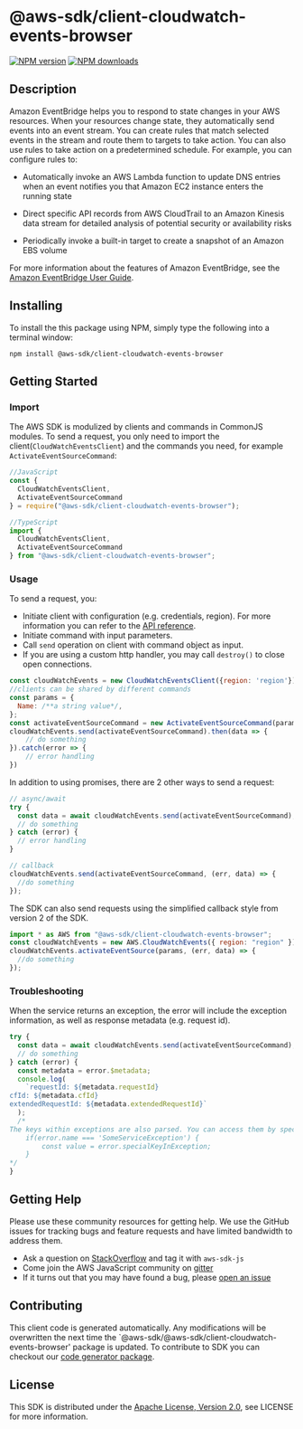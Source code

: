 # @aws-sdk/client-cloudwatch-events-browser

[![NPM version](https://img.shields.io/npm/v/@aws-sdk/client-cloudwatch-events-browser/preview.svg)](https://www.npmjs.com/package/@aws-sdk/client-cloudwatch-events-browser)
[![NPM downloads](https://img.shields.io/npm/dm/@aws-sdk/client-cloudwatch-events-browser.svg)](https://www.npmjs.com/package/@aws-sdk/client-cloudwatch-events-browser)

## Description

<p>Amazon EventBridge helps you to respond to state changes in your AWS resources. When your resources change state, they automatically send events into an event stream. You can create rules that match selected events in the stream and route them to targets to take action. You can also use rules to take action on a predetermined schedule. For example, you can configure rules to:</p> <ul> <li> <p>Automatically invoke an AWS Lambda function to update DNS entries when an event notifies you that Amazon EC2 instance enters the running state</p> </li> <li> <p>Direct specific API records from AWS CloudTrail to an Amazon Kinesis data stream for detailed analysis of potential security or availability risks</p> </li> <li> <p>Periodically invoke a built-in target to create a snapshot of an Amazon EBS volume</p> </li> </ul> <p>For more information about the features of Amazon EventBridge, see the <a href="https://docs.aws.amazon.com/eventbridge/latest/userguide/">Amazon EventBridge User Guide</a>.</p>

## Installing

To install the this package using NPM, simply type the following into a terminal window:

```
npm install @aws-sdk/client-cloudwatch-events-browser
```

## Getting Started

### Import

The AWS SDK is modulized by clients and commands in CommonJS modules. To send a request, you only need to import the client(`CloudWatchEventsClient`) and the commands you need, for example `ActivateEventSourceCommand`:

```javascript
//JavaScript
const {
  CloudWatchEventsClient,
  ActivateEventSourceCommand
} = require("@aws-sdk/client-cloudwatch-events-browser");
```

```javascript
//TypeScript
import {
  CloudWatchEventsClient,
  ActivateEventSourceCommand
} from "@aws-sdk/client-cloudwatch-events-browser";
```

### Usage

To send a request, you:

- Initiate client with configuration (e.g. credentials, region). For more information you can refer to the [API reference][].
- Initiate command with input parameters.
- Call `send` operation on client with command object as input.
- If you are using a custom http handler, you may call `destroy()` to close open connections.

```javascript
const cloudWatchEvents = new CloudWatchEventsClient({region: 'region'});
//clients can be shared by different commands
const params = {
  Name: /**a string value*/,
};
const activateEventSourceCommand = new ActivateEventSourceCommand(params);
cloudWatchEvents.send(activateEventSourceCommand).then(data => {
    // do something
}).catch(error => {
    // error handling
})
```

In addition to using promises, there are 2 other ways to send a request:

```javascript
// async/await
try {
  const data = await cloudWatchEvents.send(activateEventSourceCommand);
  // do something
} catch (error) {
  // error handling
}
```

```javascript
// callback
cloudWatchEvents.send(activateEventSourceCommand, (err, data) => {
  //do something
});
```

The SDK can also send requests using the simplified callback style from version 2 of the SDK.

```javascript
import * as AWS from "@aws-sdk/client-cloudwatch-events-browser";
const cloudWatchEvents = new AWS.CloudWatchEvents({ region: "region" });
cloudWatchEvents.activateEventSource(params, (err, data) => {
  //do something
});
```

### Troubleshooting

When the service returns an exception, the error will include the exception information, as well as response metadata (e.g. request id).

```javascript
try {
  const data = await cloudWatchEvents.send(activateEventSourceCommand);
  // do something
} catch (error) {
  const metadata = error.$metadata;
  console.log(
    `requestId: ${metadata.requestId}
cfId: ${metadata.cfId}
extendedRequestId: ${metadata.extendedRequestId}`
  );
  /*
The keys within exceptions are also parsed. You can access them by specifying exception names:
    if(error.name === 'SomeServiceException') {
        const value = error.specialKeyInException;
    }
*/
}
```

## Getting Help

Please use these community resources for getting help. We use the GitHub issues for tracking bugs and feature requests and have limited bandwidth to address them.

- Ask a question on [StackOverflow](https://stackoverflow.com/questions/tagged/aws-sdk-js) and tag it with `aws-sdk-js`
- Come join the AWS JavaScript community on [gitter](https://gitter.im/aws/aws-sdk-js-v3)
- If it turns out that you may have found a bug, please [open an issue](https://github.com/aws/aws-sdk-js-v3/issues)

## Contributing

This client code is generated automatically. Any modifications will be overwritten the next time the `@aws-sdk/@aws-sdk/client-cloudwatch-events-browser' package is updated. To contribute to SDK you can checkout our [code generator package][].

## License

This SDK is distributed under the
[Apache License, Version 2.0](http://www.apache.org/licenses/LICENSE-2.0),
see LICENSE for more information.

[code generator package]: https://github.com/aws/aws-sdk-js-v3/tree/master/packages/service-types-generator
[api reference]: https://docs.aws.amazon.com/AWSJavaScriptSDK/latest/
